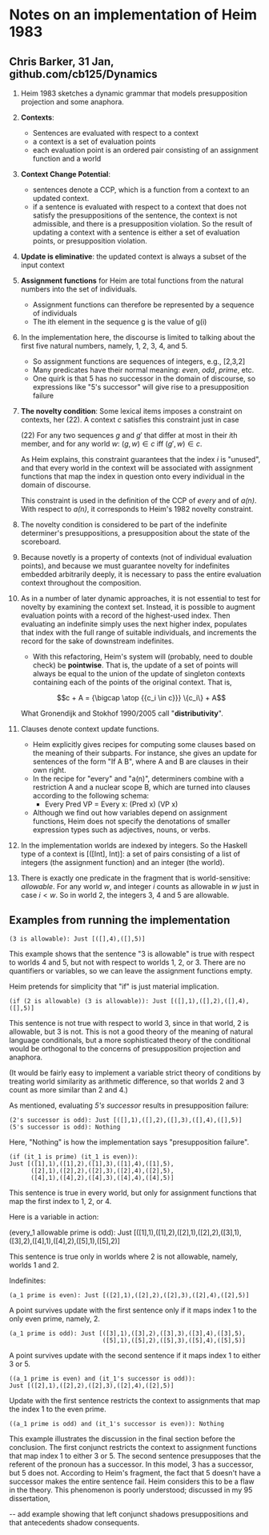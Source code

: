 # Notes on an implementation of Heim 1983
## Chris Barker, 31 Jan, github.com/cb125/Dynamics

1. Heim 1983 sketches a dynamic grammar that models presupposition
projection and some anaphora.

2. **Contexts**:
   * Sentences are evaluated with respect to a context
   * a context is a set of evaluation points
   * each evaluation point is an
ordered pair consisting of an assignment function and a world

3. **Context Change Potential**:
   * sentences denote a CCP, which is a function from a context to an
     updated context.
   * if a sentence is evaluated with respect to a context that does
   not satisfy the presuppositions of the sentence, the context is not
   admissible, and there is a presupposition violation.  So the result
   of updating a context with a sentence is either a set of evaluation
   points, or presupposition violation.

4. **Update is eliminative**: the updated context is always a subset of
   the input context

5. **Assignment functions** for Heim are total functions from the natural
numbers into the set of individuals.
   * Assignment functions can therefore be represented by a sequence
     of individuals
   * The ith element in the sequence g is the value of g(i)

6. In the implementation here, the discourse is limited to talking
   about the first five natural numbers, namely, 1, 2, 3, 4, and 5.
   * So assignment functions are sequences of integers, e.g., [2,3,2]
   * Many predicates have their normal meaning: *even*, *odd*, *prime*,
     etc.
   * One quirk is that 5 has no successor in the domain of discourse,
     so expressions like "5's successor" will give rise to a presupposition failure

7. **The novelty condition**: Some lexical items imposes a constraint on contexts, her (22).
   A context *c* satisfies this constraint just in case

   (22) For any two sequences $g$ and $g'$ that differ at most in
   their $i$th member, and for any world $w$: $(g, w) \in c \text{~iff~} (g', w)
   \in c$.

   As Heim explains, this constraint guarantees that the index *i* is
   "unused", and that every world in the context will be associated with
   assignment functions that map the index in question onto every
   individual in the domain of discourse.

   This constraint is used in the definition of the CCP of *every* and
   of *a(n)*.  With respect to *a(n)*, it corresponds to Heim's 1982
   novelty constraint.

8. The novelty condition is considered to be part of the indefinite
   determiner's presuppositions, a presupposition about the state of
   the scoreboard.

9. Because novetly is a property of contexts (not of individual
   evaluation points), and because we must guarantee novelty for
   indefinites embedded arbitrarily deeply, it is necessary to pass the
   entire evaluation context throughout the composition.

10. As in a number of later dynamic approaches, it is not essential
to test for novelty by examining the context set.  Instead, it is
possible to augment evaluation points with a record of the
highest-used index.  Then evaluating an indefinite simply uses the
next higher index, populates that index with the full range of
suitable individuals, and increments the record for the sake of
downstream indefinites.
    * With this refactoring, Heim's system will (probably, need to
    double check) be
    **pointwise**.  That is, the update of a set of points will always be
    equal to the union of the update of singleton contexts containing
    each of the points of the original context.  That is,

    $$c + A = {\bigcap \atop {{c_i \in c}}} \{c_i\} + A$$

    What Gronendijk and Stokhof 1990/2005 call "**distributivity**".

11. Clauses denote context update functions.
     * Heim explicitly gives
       recipes for computing some clauses based on the meaning of their
       subparts.  For instance, she gives an update for sentences of the form
       "If A B", where A and B are clauses in their own right.
     * In the recipe for "every" and "a(n)", determiners combine with
       a restriction A and a nuclear scope B, which are turned into
       clauses according to the following schema:
       * Every Pred VP = Every x: (Pred x) (VP x)
     * Although we find out how variables depend on assignment
       functions, Heim does not specify the denotations of smaller
       expression types such as adjectives, nouns, or verbs.


12. In the implementation worlds are indexed by integers.  So the
Haskell type of a context is [([Int], Int)]: a set of pairs consisting
of a list of integers (the assignment function) and an integer (the world).

13. There is exactly one predicate in the fragment that is
world-sensitive: *allowable*.  For any world $w$, and integer $i$
counts as allowable in $w$ just in case $i < w$.  So in world 2, the
integers 3, 4 and 5 are allowable.

## Examples from running the implementation

    (3 is allowable): Just [([],4),([],5)]

This example shows that the sentence "3 is allowable" is true with
respect to worlds 4 and 5, but not with respect to worlds 1, 2, or 3.
There are no quantifiers or variables, so we can leave the assignment
functions empty.

Heim pretends for simplicity that "if" is just material implication.

    (if (2 is allowable) (3 is allowable)): Just [([],1),([],2),([],4),([],5)]

This sentence is not true with respect to world 3, since in that
world, 2 is allowable, but 3 is not.  This is not a good theory of
the meaning of natural language conditionals, but a
more sophisticated theory of the conditional would be orthogonal to
the concerns of presupposition projection and anaphora.

(It would be fairly easy to
implement a variable strict theory of conditions by treating world
similarity as arithmetic difference, so that worlds 2 and 3 count as
more similar than 2 and 4.)

As mentioned, evaluating *5's successor* results in presupposition failure:

    (2's successor is odd): Just [([],1),([],2),([],3),([],4),([],5)]
    (5's successor is odd): Nothing

Here, "Nothing" is how the implementation says "presupposition failure".

    (if (it_1 is prime) (it_1 is even)):
    Just [([1],1),([1],2),([1],3),([1],4),([1],5),
          ([2],1),([2],2),([2],3),([2],4),([2],5),
          ([4],1),([4],2),([4],3),([4],4),([4],5)]

This sentence is true in every world, but only for assignment functions that map the first
index to 1, 2, or 4.

Here is a variable in action:

(every_1 allowable prime is odd): Just [([1],1),([1],2),([2],1),([2],2),([3],1),([3],2),([4],1),([4],2),([5],1),([5],2)]

This sentence is true only in worlds where 2 is not allowable, namely,
worlds 1 and 2.

Indefinites:

    (a_1 prime is even): Just [([2],1),([2],2),([2],3),([2],4),([2],5)]

A point survives update with the first sentence only if it maps index
1 to the only even prime, namely, 2.

    (a_1 prime is odd): Just [([3],1),([3],2),([3],3),([3],4),([3],5),
                              ([5],1),([5],2),([5],3),([5],4),([5],5)]

A point survives update with the second sentence if it maps index 1 to
either 3 or 5.

    ((a_1 prime is even) and (it_1's successor is odd)):
    Just [([2],1),([2],2),([2],3),([2],4),([2],5)]

Update with the first sentence restricts the context to assignments
that map the index 1 to the even prime.

    ((a_1 prime is odd) and (it_1's successor is even)): Nothing

This example illustrates the discussion in the final section before the
conclusion.  The first conjunct restricts the context to assignment
functions that map index 1 to either 3 or 5.  The second sentence
presupposes that the referent of the pronoun has a successor.
In this model, 3 has a successor, but 5 does not.  According to Heim's
fragment, the fact that 5 doesn't have a successor makes the entire
sentence fail.  Heim considers this to be a flaw in the theory.
This phenomenon is poorly understood; discussed in my 95 dissertation,



-- add example showing that left conjunct shadows presuppositions
and that antecedents shadow consequents.
